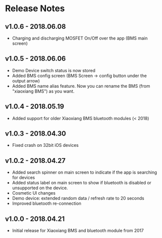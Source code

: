 # Release Notes

## v1.0.6 - 2018.06.08
* Charging and discharging MOSFET On/Off over the app (BMS main screen)


## v1.0.5 - 2018.06.06
* Demo Device switch status is now stored
* Added BMS config screen (BMS Screen -> config button under the output arrow)
* Added BMS name alias feature. Now you can rename the BMS (from "xiaoxiang BMS") as you want.


## v1.0.4 - 2018.05.19
* Added support for older Xiaoxiang BMS bluetooth modules (< 2018)


## v1.0.3 - 2018.04.30
* Fixed crash on 32bit iOS devices


## v1.0.2 - 2018.04.27
* Added search spinner on main screen to indicate if the app is searching for devices
* Added status label on main screen to show if bluetooth is disabled or unsupported on the device.
* Cosmetic UI changes
* Demo device: extended random data / refresh rate to 20 seconds
* Improved bluetooth re-connection


## v1.0.0 - 2018.04.21
* Initial release for Xiaoxiang BMS and bluetooth module from 2017

